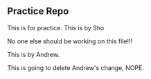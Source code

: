 ## Practice Repo

This is for practice.
This is by Sho

No one else should be working on this file!!!

This is by Andrew.

This is going to delete Andrew's change, NOPE.


